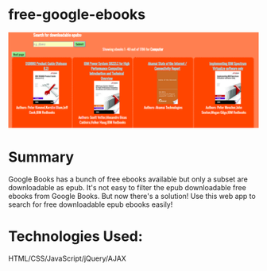 # free-google-ebooks

![Screenshot](https://github.com/adoan91/free-google-ebooks/blob/master/images/Capture.PNG?raw=true)

# Summary
Google Books has a bunch of free ebooks available but only a subset are downloadable as epub.
It's not easy to filter the epub downloadable free ebooks from Google Books.
But now there's a solution! Use this web app to search for free downloadable epub ebooks easily!

# Technologies Used:
HTML/CSS/JavaScript/jQuery/AJAX
